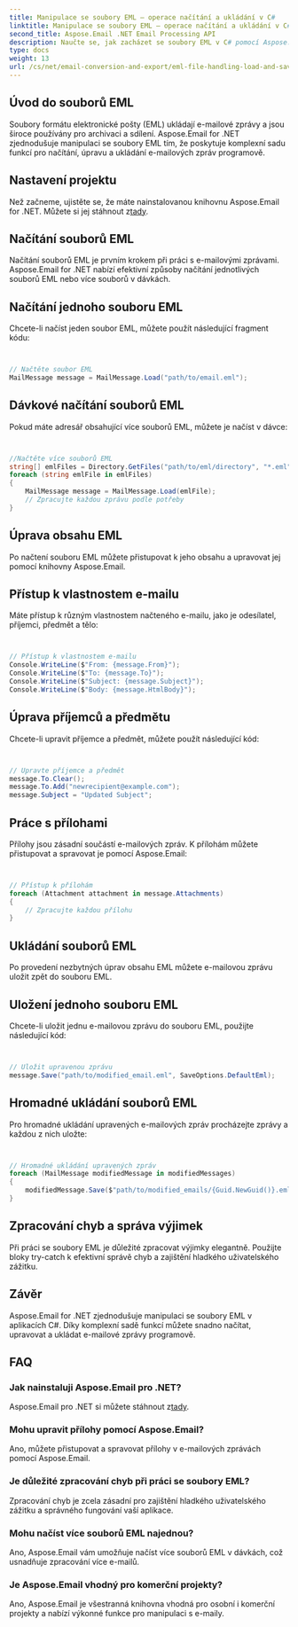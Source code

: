 ```yaml
---
title: Manipulace se soubory EML – operace načítání a ukládání v C#
linktitle: Manipulace se soubory EML – operace načítání a ukládání v C#
second_title: Aspose.Email .NET Email Processing API
description: Naučte se, jak zacházet se soubory EML v C# pomocí Aspose.Email pro .NET. Podrobný průvodce s příklady kódu pro načítání, úpravy a ukládání e-mailových zpráv.
type: docs
weight: 13
url: /cs/net/email-conversion-and-export/eml-file-handling-load-and-save-operations-in-csharp/
---
```


## Úvod do souborů EML

Soubory formátu elektronické pošty (EML) ukládají e-mailové zprávy a jsou široce používány pro archivaci a sdílení. Aspose.Email for .NET zjednodušuje manipulaci se soubory EML tím, že poskytuje komplexní sadu funkcí pro načítání, úpravu a ukládání e-mailových zpráv programově.

## Nastavení projektu

 Než začneme, ujistěte se, že máte nainstalovanou knihovnu Aspose.Email for .NET. Můžete si jej stáhnout z[tady](https://releases.aspose.com/email/net).

## Načítání souborů EML

Načítání souborů EML je prvním krokem při práci s e-mailovými zprávami. Aspose.Email for .NET nabízí efektivní způsoby načítání jednotlivých souborů EML nebo více souborů v dávkách.

## Načítání jednoho souboru EML

Chcete-li načíst jeden soubor EML, můžete použít následující fragment kódu:

```csharp


// Načtěte soubor EML
MailMessage message = MailMessage.Load("path/to/email.eml");
```

## Dávkové načítání souborů EML

Pokud máte adresář obsahující více souborů EML, můžete je načíst v dávce:

```csharp


//Načtěte více souborů EML
string[] emlFiles = Directory.GetFiles("path/to/eml/directory", "*.eml");
foreach (string emlFile in emlFiles)
{
    MailMessage message = MailMessage.Load(emlFile);
    // Zpracujte každou zprávu podle potřeby
}
```

## Úprava obsahu EML

Po načtení souboru EML můžete přistupovat k jeho obsahu a upravovat jej pomocí knihovny Aspose.Email.

## Přístup k vlastnostem e-mailu

Máte přístup k různým vlastnostem načteného e-mailu, jako je odesílatel, příjemci, předmět a tělo:

```csharp


// Přístup k vlastnostem e-mailu
Console.WriteLine($"From: {message.From}");
Console.WriteLine($"To: {message.To}");
Console.WriteLine($"Subject: {message.Subject}");
Console.WriteLine($"Body: {message.HtmlBody}");
```

## Úprava příjemců a předmětu

Chcete-li upravit příjemce a předmět, můžete použít následující kód:

```csharp


// Upravte příjemce a předmět
message.To.Clear();
message.To.Add("newrecipient@example.com");
message.Subject = "Updated Subject";
```

## Práce s přílohami

Přílohy jsou zásadní součástí e-mailových zpráv. K přílohám můžete přistupovat a spravovat je pomocí Aspose.Email:

```csharp


// Přístup k přílohám
foreach (Attachment attachment in message.Attachments)
{
    // Zpracujte každou přílohu
}
```

## Ukládání souborů EML

Po provedení nezbytných úprav obsahu EML můžete e-mailovou zprávu uložit zpět do souboru EML.

## Uložení jednoho souboru EML

Chcete-li uložit jednu e-mailovou zprávu do souboru EML, použijte následující kód:

```csharp


// Uložit upravenou zprávu
message.Save("path/to/modified_email.eml", SaveOptions.DefaultEml);
```

## Hromadné ukládání souborů EML

Pro hromadné ukládání upravených e-mailových zpráv procházejte zprávy a každou z nich uložte:

```csharp


// Hromadné ukládání upravených zpráv
foreach (MailMessage modifiedMessage in modifiedMessages)
{
    modifiedMessage.Save($"path/to/modified_emails/{Guid.NewGuid()}.eml", SaveOptions.DefaultEml);
}
```

## Zpracování chyb a správa výjimek

Při práci se soubory EML je důležité zpracovat výjimky elegantně. Použijte bloky try-catch k efektivní správě chyb a zajištění hladkého uživatelského zážitku.

## Závěr

Aspose.Email for .NET zjednodušuje manipulaci se soubory EML v aplikacích C#. Díky komplexní sadě funkcí můžete snadno načítat, upravovat a ukládat e-mailové zprávy programově.

## FAQ

### Jak nainstaluji Aspose.Email pro .NET?

 Aspose.Email pro .NET si můžete stáhnout z[tady](https://releases.aspose.com/email/net).

### Mohu upravit přílohy pomocí Aspose.Email?

Ano, můžete přistupovat a spravovat přílohy v e-mailových zprávách pomocí Aspose.Email.

### Je důležité zpracování chyb při práci se soubory EML?

Zpracování chyb je zcela zásadní pro zajištění hladkého uživatelského zážitku a správného fungování vaší aplikace.

### Mohu načíst více souborů EML najednou?

Ano, Aspose.Email vám umožňuje načíst více souborů EML v dávkách, což usnadňuje zpracování více e-mailů.

### Je Aspose.Email vhodný pro komerční projekty?

Ano, Aspose.Email je všestranná knihovna vhodná pro osobní i komerční projekty a nabízí výkonné funkce pro manipulaci s e-maily.
